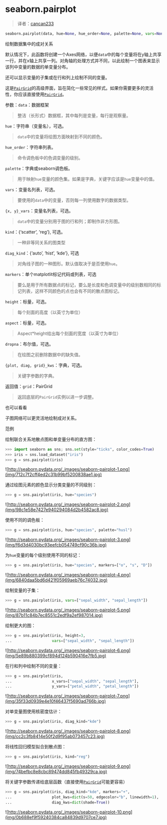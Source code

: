 # seaborn.pairplot

> 译者：[cancan233](https://github.com/cancan233)

```py
seaborn.pairplot(data, hue=None, hue_order=None, palette=None, vars=None, x_vars=None, y_vars=None, kind='scatter', diag_kind='auto', markers=None, height=2.5, aspect=1, dropna=True, plot_kws=None, diag_kws=None, grid_kws=None, size=None)
```

绘制数据集中的成对关系

默认情况下，此函数将创建一个Axes网络，以便`data`中的每个变量将在y轴上共享一行，并在x轴上共享一列。对角轴的处理方式并不同，以此绘制一个图表来显示该列中变量的数据的单变量分布。

还可以显示变量的子集或在行和列上绘制不同的变量。

这是[`PairGrid`](seaborn.PairGrid.html#seaborn.PairGrid "seaborn.PairGrid")的高级界面，旨在简化一些常见的样式。如果你需要更多的灵活性，你应该直接使用[`PairGrid`](seaborn.PairGrid.html#seaborn.PairGrid "seaborn.PairGrid")。

参数：`data`：数据框架

> 整洁（长形式）数据框，其中每列是变量，每行是观察量。

`hue`：字符串（变量名），可选。

> `data`中的变量将绘图方面映射到不同的颜色。

`hue_order`：字符串列表。

> 命令调色板中的色调变量的级别。

`palette`：字典或seaborn调色板。

> 用于映射`hue`变量的颜色集。如果是字典，关键字应该是`hue`变量中的值。

`vars`：变量名列表，可选。

> 要使用的`data`中的变量，否则每一列使用数字的数据类型。

`{x, y}_vars`：变量名列表，可选。

> `data`中的变量分别用于图的行和列；即制作非方形图。

`kind`：{‘scatter’, ‘reg’}, 可选。

> 一种非等同关系的图类型

`diag_kind`：{‘auto’, ‘hist’, ‘kde’}, 可选

> 对角线子图的一种图形。默认值取决于是否使用`hue`。

`markers`：单个matplotlit标记代码或列表，可选

> 要么是用于所有数据点的标记，要么是长度和色调变量中的级别数相同的标记列表，这样不同颜色的点也会有不同的散点图标记。

`height`：标量，可选。

> 每个刻面的高度（以英寸为单位）

`aspect`：标量，可选。

> Aspect\*height给出每个刻面的宽度（以英寸为单位）

`dropna`：布尔值，可选。

> 在绘图之前删除数据中的缺失值。

`{plot, diag, grid}_kws`：字典，可选。

> 关键字参数的字典。

返回值：`grid`：PairGrid

> 返回底层的`PairGrid`实例以进一步调整。

也可以看看

子图网络可以更灵活地绘制成对关系。

范例

绘制联合关系地散点图和单变量分布的直方图：

```py
>>> import seaborn as sns; sns.set(style="ticks", color_codes=True)
>>> iris = sns.load_dataset("iris")
>>> g = sns.pairplot(iris)

```

![http://seaborn.pydata.org/_images/seaborn-pairplot-1.png](img/712c7f2cff4ed2c31b99bf5200838ae1.jpg)

通过绘图元素的颜色显示分类变量的不同级别：

```py
>>> g = sns.pairplot(iris, hue="species")

```

![http://seaborn.pydata.org/_images/seaborn-pairplot-2.png](img/98c1e58e7427e940294084d2b4582ac8.jpg)

使用不同的调色板：

```py
>>> g = sns.pairplot(iris, hue="species", palette="husl")

```

![http://seaborn.pydata.org/_images/seaborn-pairplot-3.png](img/f6d3d4030bc93eefcb054749cf90c36b.jpg)

为`hue`变量的每个级别使用不同的标记：

```py
>>> g = sns.pairplot(iris, hue="species", markers=["o", "s", "D"])

```

![http://seaborn.pydata.org/_images/seaborn-pairplot-4.png](img/6840daa5bd6d421f05969aeb76c74032.jpg)

绘制变量的子集：

```py
>>> g = sns.pairplot(iris, vars=["sepal_width", "sepal_length"])

```

![http://seaborn.pydata.org/_images/seaborn-pairplot-5.png](img/87b11c84b7ec8551c2edf9a2ef987014.jpg)

绘制更大的图：

```py
>>> g = sns.pairplot(iris, height=3,
...                  vars=["sepal_width", "sepal_length"])

```

![http://seaborn.pydata.org/_images/seaborn-pairplot-6.png](img/5e89b880399cf894d124b590416e7fb5.jpg)

在行和列中绘制不同的变量：

```py
>>> g = sns.pairplot(iris,
...                  x_vars=["sepal_width", "sepal_length"],
...                  y_vars=["petal_width", "petal_length"])

```

![http://seaborn.pydata.org/_images/seaborn-pairplot-7.png](img/35f33d0939e4e10f46437f5690ad766b.jpg)

对单变量图使用核密度估计：

```py
>>> g = sns.pairplot(iris, diag_kind="kde")

```

![http://seaborn.pydata.org/_images/seaborn-pairplot-8.png](img/cc2c3fb8414e50f2d9f95ab073457c23.jpg)

将线性回归模型拟合到散点图：

```py
>>> g = sns.pairplot(iris, kind="reg")

```

![http://seaborn.pydata.org/_images/seaborn-pairplot-9.png](img/74befbc8e8cbc89474dd845fb49329ca.jpg)

将关键字参数传递给底层函数（直接使用[`PairGrid`](seaborn.PairGrid.html#seaborn.PairGrid "seaborn.PairGrid")可能更容易）

```py
>>> g = sns.pairplot(iris, diag_kind="kde", markers="+",
...                  plot_kws=dict(s=50, edgecolor="b", linewidth=1),
...                  diag_kws=dict(shade=True))

```

![http://seaborn.pydata.org/_images/seaborn-pairplot-10.png](img/0b688ef9f59240384ca84839d9707ce7.jpg)
